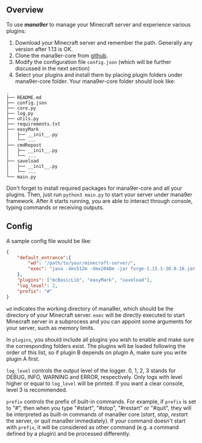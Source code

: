 ## Overview

To use ***mana9er*** to manage your Minecraft server and experience various plugins:

1. Download your Minecraft server and remember the path. Generally any version after 1.13 is OK.
2. Clone the mana9er-core from [github](https://github.com/mana9er/mana9er-core).
3. Modify the configuration file `config.json` (which will be further discussed in the next section)
4. Select your plugins and install them by placing plugin folders under mana9er-core folder. Your mana9er-core folder should look like:
```
.
├── README.md
├── config.json
├── core.py
├── log.py
├── utils.py
├── requirements.txt
├── easyMark
│   ├── __init__.py
│   └── ...
├── cmdRepost
│   ├── __init__.py
│   └── ...
├── saveload
│   ├── __init__.py
│   └── ...
└── main.py
```

Don't forget to install required packages for mana9er-core and all your plugins. Then, just run `python3 main.py` to start your server under mana9er framework. After it starts running, you are able to interact through console, typing commands or receiving outputs.

## Config

A sample config file would be like:

```json
{
    "default_entrance":{
        "wd": "/path/to/your/minecraft-server/",
        "exec": "java -Xms512m -Xmx2048m -jar forge-1.15.1-30.0.18.jar nogui"
    },
    "plugins": ["mcBasicLib", "easyMark", "saveload"],
    "log_level": 2,
    "prefix": "#"
}

```

`wd` indicates the working directory of mana9er, which should be the directory of your Minecraft server. `exec` will be directly executed to start Minecraft server in a subprocess and you can appoint some arguments for your server, such as memory limits.

In `plugins`, you should include all plugins you wish to enable and make sure the corresponding folders exist. The plugins will be loaded following the order of this list, so if plugin B depends on plugin A, make sure you write plugin A first.

`log_level` controls the output level of the logger. 0, 1, 2, 3 stands for DEBUG, INFO, WARNING and ERROR, respectively. Only logs with level higher or equal to `log_level` will be printed. If you want a clear console, level 3 is recommended.

`prefix` controls the prefix of built-in commands. For example, if `prefix` is set to "#", then when you type "#start", "#stop", "#restart" or "#quit", they will be interpreted as built-in commands of mana9er core (*start*, *stop*, *restart* the server, or *quit* mana9er immediately). If your command doesn't start with `prefix`, it will be considered as other command (e.g. a command defined by a plugin) and be processed differently.

